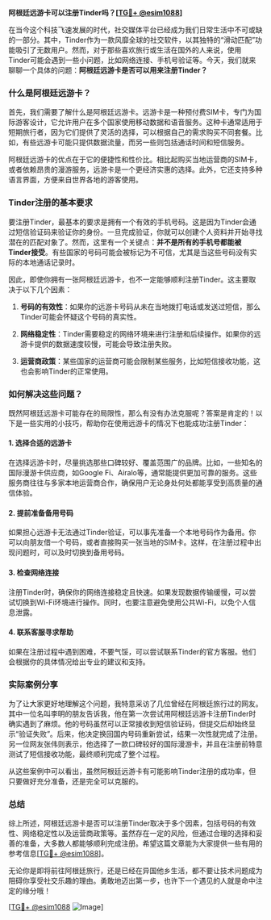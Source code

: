 **阿根廷远游卡可以注册Tinder吗？[[TG💪+ @esim1088](https://t.me/s/esim1088)]**

在当今这个科技飞速发展的时代，社交媒体平台已经成为我们日常生活中不可或缺的一部分。其中，Tinder作为一款风靡全球的社交软件，以其独特的“滑动匹配”功能吸引了无数用户。然而，对于那些喜欢旅行或生活在国外的人来说，使用Tinder可能会遇到一些小问题，比如网络连接、手机号验证等。今天，我们就来聊聊一个具体的问题：**阿根廷远游卡是否可以用来注册Tinder？**

### 什么是阿根廷远游卡？

首先，我们需要了解什么是阿根廷远游卡。远游卡是一种预付费SIM卡，专门为国际游客设计，它允许用户在多个国家使用移动数据和语音服务。这种卡通常适用于短期旅行者，因为它们提供了灵活的选择，可以根据自己的需求购买不同套餐。比如，有些远游卡可能只提供数据流量，而另一些则包括通话时间和短信服务。

阿根廷远游卡的优点在于它的便捷性和性价比。相比起购买当地运营商的SIM卡，或者依赖昂贵的漫游服务，远游卡是一个更经济实惠的选择。此外，它还支持多种语言界面，方便来自世界各地的游客使用。

### Tinder注册的基本要求

要注册Tinder，最基本的要求是拥有一个有效的手机号码。这是因为Tinder会通过短信验证码来验证你的身份。一旦完成验证，你就可以创建个人资料并开始寻找潜在的匹配对象了。然而，这里有一个关键点：**并不是所有的手机号都能被Tinder接受**。有些国家的号码可能会被标记为不可信，尤其是当这些号码没有实际的本地通话记录时。

因此，即使你拥有一张阿根廷远游卡，也不一定能够顺利注册Tinder。这主要取决于以下几个因素：

1. **号码的有效性**：如果你的远游卡号码从未在当地拨打电话或发送过短信，那么Tinder可能会怀疑这个号码的真实性。
   
2. **网络稳定性**：Tinder需要稳定的网络环境来进行注册和后续操作。如果你的远游卡提供的数据速度较慢，可能会导致注册失败。

3. **运营商政策**：某些国家的运营商可能会限制某些服务，比如短信接收功能，这也会影响Tinder的正常使用。

### 如何解决这些问题？

既然阿根廷远游卡可能存在的局限性，那么有没有办法克服呢？答案是肯定的！以下是一些实用的小技巧，帮助你在使用远游卡的情况下也能成功注册Tinder：

#### 1. **选择合适的远游卡**
   在选择远游卡时，尽量挑选那些口碑较好、覆盖范围广的品牌。比如，一些知名的国际漫游卡供应商，如Google Fi、Airalo等，通常能提供更加可靠的服务。这些服务商往往与多家本地运营商合作，确保用户无论身处何处都能享受到高质量的通信体验。

#### 2. **提前准备备用号码**
   如果担心远游卡无法通过Tinder验证，可以事先准备一个本地号码作为备用。你可以向朋友借一个号码，或者直接购买一张当地的SIM卡。这样，在注册过程中出现问题时，可以及时切换到备用号码。

#### 3. **检查网络连接**
   注册Tinder时，确保你的网络连接稳定且快速。如果发现数据传输缓慢，可以尝试切换到Wi-Fi环境进行操作。同时，也要注意避免使用公共Wi-Fi，以免个人信息泄露。

#### 4. **联系客服寻求帮助**
   如果在注册过程中遇到困难，不要气馁，可以尝试联系Tinder的官方客服。他们会根据你的具体情况给出专业的建议和支持。

### 实际案例分享

为了让大家更好地理解这个问题，我特意采访了几位曾经在阿根廷旅行过的网友。其中一位名叫李明的朋友告诉我，他在第一次尝试用阿根廷远游卡注册Tinder时确实遇到了麻烦。他的号码虽然可以正常接收到短信验证码，但提交后却始终显示“验证失败”。后来，他决定换回国内号码重新尝试，结果一次性就完成了注册。另一位网友张伟则表示，他选择了一款口碑较好的国际漫游卡，并且在注册前特意测试了短信接收功能，最终顺利完成了整个过程。

从这些案例中可以看出，虽然阿根廷远游卡有可能影响Tinder注册的成功率，但只要做好充分准备，还是完全可以克服的。

### 总结

综上所述，阿根廷远游卡是否可以注册Tinder取决于多个因素，包括号码的有效性、网络稳定性以及运营商政策等。虽然存在一定的风险，但通过合理的选择和妥善的准备，大多数人都能够顺利完成注册。希望这篇文章能为大家提供一些有用的参考信息[[TG💪+ @esim1088](https://t.me/s/esim1088)]。

无论你是即将前往阿根廷旅行，还是已经在异国他乡生活，都不要让技术问题成为阻碍你享受社交乐趣的理由。勇敢地迈出第一步，也许下一个遇见的人就是命中注定的缘分哦！

[[TG💪+ @esim1088](https://t.me/s/esim1088) ![Image](https://i.postimg.cc/4NQfJmqS/Snipaste-2025-05-13-00-14-12.png)]